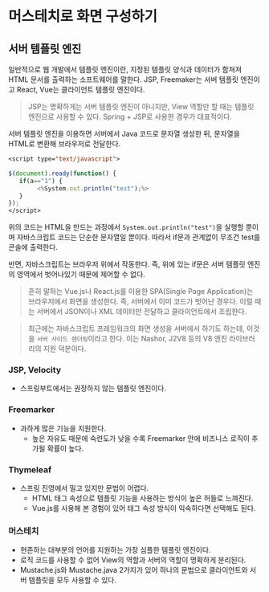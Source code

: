# 머스테치로 화면 구성하기

## 서버 템플릿 엔진

일반적으로 웹 개발에서 템플릿 엔진이란, 지정된 템플릿 양식과 데이터가 함쳐져 HTML 문서를 출력하는 소프트웨어를 말한다. JSP, Freemaker는 서버 템플릿 엔진이고 React, Vue는 클라이언트 템플릿 엔진이다.

> JSP는 명확하게는 서버 템플릿 엔진이 아니지만, View 역할만 할 때는 템플릿 엔진으로 사용할 수 있다. Spring + JSP로 사용한 경우가 대표적이다.

서버 템플릿 엔진을 이용하면 서버에서 Java 코드로 문자열 생성한 뒤, 문자열을 HTML로 변환해 브라우저로 전달한다.

```jsp
<script type="text/javascript">

$(document).ready(function() {
   if(a=="1") {
        <%System.out.println("test");%>
   }
});
</script>
```

위의 코드는 HTML을 만드는 과정에서 `System.out.println("test")`을 실행할 뿐이며 자바스크립트 코드는 단순한 문자열일 뿐이다. 따라서 if문과 관계없이 무조건 test를 콘솔에 출력한다.

반면, 자바스크립트는 브라우저 위에서 작동한다. 즉, 위에 있는 if문은 서버 템플릿 엔진의 영역에서 벗어나있기 때문에 제어할 수 없다.

> 흔히 말하는 Vue.js나 React.js를 이용한 SPA(Single Page Application)는 브라우저에서 화면을 생성한다. 즉, 서버에서 이미 코드가 벗어난 경우다. 이럴 때는 서버에서 JSON이나 XML 데이터만 전달하고 클라이언트에서 조립한다. 

> 최근에는 자바스크립트 프레임워크의 화면 생성을 서버에서 하기도 하는데, 이것을 `서버 사이드 렌더링`이라고 한다. 이는 Nashor, J2V8 등의 V8 엔진 라이브러리의 지원 덕분이다. 

### JSP, Velocity

- 스프링부트에서는 권장하지 않는 템플릿 엔진이다.

### Freemarker

- 과하게 많은 기능을 지원한다. 
    - 높은 자유도 때문에 숙련도가 낮을 수록 Freemarker 안에 비즈니스 로직이 추가될 확률이 높다.

### Thymeleaf

- 스프링 진영에서 밀고 있지만 문법이 어렵다. 
    - HTML 태그 속성으로 템플릿 기능을 사용하는 방식이 높은 허들로 느껴진다. 
    - Vue.js를 사용해 본 경험이 있어 태그 속성 방식이 익숙하다면 선택해도 된다.

### 머스테치

- 현존하는 대부분의 언어를 지원하는 가장 심플한 템플릿 엔진이다.
- 로직 코드를 사용할 수 없어 View의 역할과 서버의 역할이 명확하게 분리된다.
- Mustache.js와 Mustache.java 2가지가 있어 하나의 문법으로 클라이언트와 서버 템플릿을 모두 사용할 수 있다.